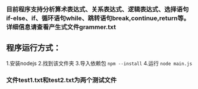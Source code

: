 ### 目前程序支持分析算术表达式、关系表达式、逻辑表达式、选择语句if-else、if、循环语句while、跳转语句break,continue,return等。详细信息请查看产生式文件grammer.txt
## 程序运行方式：
1.安装nodejs
2.找到该文件夹
3.导入依赖包
```npm --install```
4.运行
```node main.js```

### 文件test1.txt和test2.txt为两个测试文件
